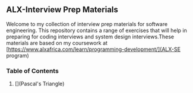 ## ALX-Interview Prep Materials

Welcome to my collection of interview prep materials for software engineering. This repository contains a range of exercises that will help in preparing for coding interviews and system design interviews.These materials are based on my coursework at [https://www.alxafrica.com/learn/programming-development/](ALX-SE program)

### Table of Contents

1) [](Pascal's Triangle)


